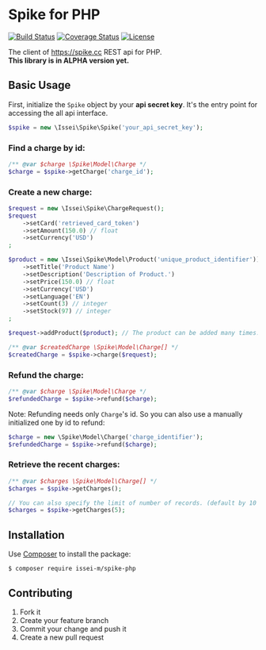 Spike for PHP
=============

[![Build Status](https://travis-ci.org/issei-m/spike-php.svg)](https://travis-ci.org/issei-m/spike-php)
[![Coverage Status](https://coveralls.io/repos/issei-m/spike-php/badge.png)](https://coveralls.io/r/issei-m/spike-php)
[![License](https://poser.pugx.org/issei-m/spike-php/license.svg)](https://packagist.org/packages/issei-m/spike-php)

The client of https://spike.cc REST api for PHP.  
**This library is in ALPHA version yet.**

Basic Usage
-----------

First, initialize the `Spike` object by your **api secret key**. It's the entry point for accessing the all api interface.

```php
$spike = new \Issei\Spike\Spike('your_api_secret_key');
```

### Find a charge by id:

```php
/** @var $charge \Spike\Model\Charge */
$charge = $spike->getCharge('charge_id');
```

### Create a new charge:

```php
$request = new \Issei\Spike\ChargeRequest();
$request
    ->setCard('retrieved_card_token')
    ->setAmount(150.0) // float
    ->setCurrency('USD')
;    

$product = new \Issei\Spike\Model\Product('unique_product_identifier'))
    ->setTitle('Product Name')
    ->setDescription('Description of Product.')
    ->setPrice(150.0) // float
    ->setCurrency('USD')
    ->setLanguage('EN')
    ->setCount(3) // integer
    ->setStock(97) // integer
;

$request->addProduct($product); // The product can be added many times.

/** @var $createdCharge \Spike\Model\Charge[] */
$createdCharge = $spike->charge($request);
```

### Refund the charge:

```php
/** @var $charge \Spike\Model\Charge */
$refundedCharge = $spike->refund($charge);
```

Note: Refunding needs only `Charge`'s id. So you can also use a manually initialized one by id to refund:

```php
$charge = new \Spike\Model\Charge('charge_identifier');
$refundedCharge = $spike->refund($charge);
```

### Retrieve the recent charges:

```php
/** @var $charges \Spike\Model\Charge[] */
$charges = $spike->getCharges();

// You can also specify the limit of number of records. (default by 10 records)
$charges = $spike->getCharges(5);
```

Installation
------------

Use [Composer] to install the package:

```
$ composer require issei-m/spike-php
```

Contributing
------------

1. Fork it
2. Create your feature branch
3. Commit your change and push it
4. Create a new pull request

[Composer]: https://getcomposer.org
